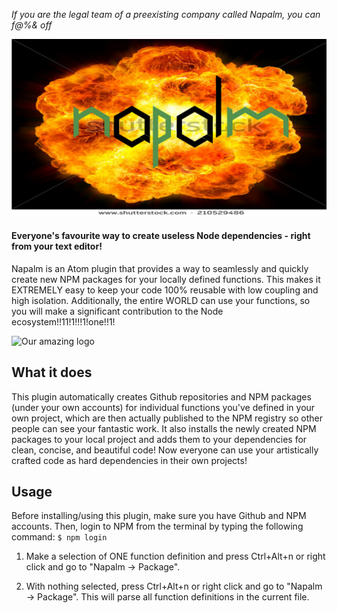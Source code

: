 *If you are the legal team of a preexisting company called Napalm, you can f@%& off*

![Napalm](https://raw.githubusercontent.com/cheeselover/napalm/master/logo.jpeg)
#### Everyone's favourite way to create useless Node dependencies - right from your text editor!

Napalm is an Atom plugin that provides a way to seamlessly and quickly create new NPM packages for your locally defined functions. This makes it EXTREMELY easy to keep your code 100% reusable with low coupling and high isolation. Additionally, the entire WORLD can use your functions, so you will make a significant contribution to the Node ecosystem!!11!1!!!1!one!!1!

![Our amazing logo](https://f.cloud.github.com/assets/69169/2290250/c35d867a-a017-11e3-86be-cd7c5bf3ff9b.gif)

## What it does

This plugin automatically creates Github repositories and NPM packages (under your own accounts) for individual functions you've defined in your own project, which are then actually published to the NPM registry so other people can see your fantastic work. It also installs the newly created NPM packages to your local project and adds them to your dependencies for clean, concise, and beautiful code! Now everyone can use your artistically crafted code as hard dependencies in their own projects!

## Usage

Before installing/using this plugin, make sure you have Github and NPM accounts. Then, login to NPM from the terminal by typing the following command: `$ npm login`

1. Make a selection of ONE function definition and press Ctrl+Alt+n or right click and go to "Napalm -> Package".

2. With nothing selected, press Ctrl+Alt+n or right click and go to "Napalm -> Package". This will parse all function definitions in the current file.
